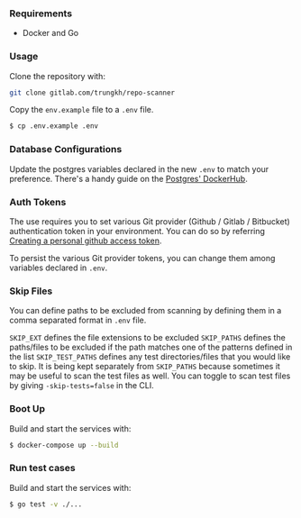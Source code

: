 ### Requirements
* Docker and Go

### Usage
Clone the repository with:
```bash
git clone gitlab.com/trungkh/repo-scanner
```

Copy the `env.example` file to a `.env` file.
```bash
$ cp .env.example .env
```

### Database Configurations
Update the postgres variables declared in the new `.env` to match your preference. 
There's a handy guide on the [Postgres' DockerHub](https://hub.docker.com/_/postgres).

### Auth Tokens
The use requires you to set various Git provider (Github / Gitlab / Bitbucket) authentication token in your environment.
You can do so by referring [Creating a personal github access token](https://docs.github.com/en/authentication/keeping-your-account-and-data-secure/creating-a-personal-access-token).

To persist the various Git provider tokens, you can change them among variables declared in `.env`.

### Skip Files
You can define paths to be excluded from scanning by defining them in a comma separated format in `.env` file.

`SKIP_EXT` defines the file extensions to be excluded
`SKIP_PATHS` defines the paths/files to be excluded if the path matches one of the patterns defined in the list
`SKIP_TEST_PATHS` defines any test directories/files that you would like to skip. It is being kept separately from `SKIP_PATHS` because sometimes it may be useful to scan the test files as well. You can toggle to scan test files by giving `-skip-tests=false` in the CLI.

### Boot Up
Build and start the services with:
```bash
$ docker-compose up --build
```

### Run test cases
Build and start the services with:
```bash
$ go test -v ./...
```